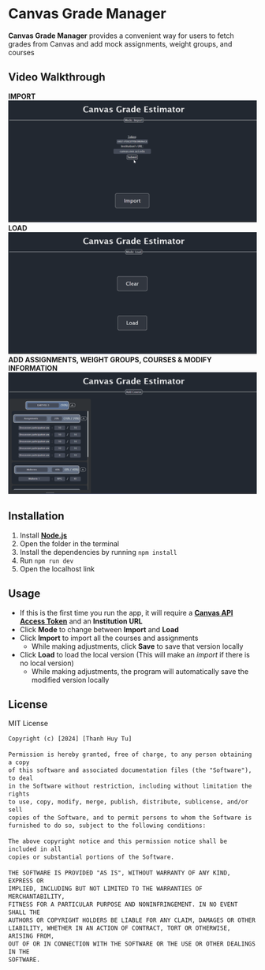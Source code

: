 # Canvas Grade Manager

**Canvas Grade Manager** provides a convenient way for users to fetch grades from Canvas and add mock assignments, weight groups, and courses

## Video Walkthrough

**IMPORT**
![](https://github.com/TuThanhHuy2124/Canvas-Grade-Manager/blob/main/public/import.gif)
**LOAD**
![](https://github.com/TuThanhHuy2124/Canvas-Grade-Manager/blob/main/public/load.gif)
**ADD ASSIGNMENTS, WEIGHT GROUPS, COURSES & MODIFY INFORMATION**
![](https://github.com/TuThanhHuy2124/Canvas-Grade-Manager/blob/main/public/modify.gif)

## Installation

1. Install [**Node.js**](https://nodejs.org/en)
2. Open the folder in the terminal
3. Install the dependencies by running ```npm install```
4. Run ```npm run dev```
5. Open the localhost link

## Usage

* If this is the first time you run the app, it will require a [**Canvas API Access Token**]() and an **Institution URL**
* Click **Mode** to change between **Import** and **Load**
* Click **Import** to import all the courses and assignments
  * While making adjustments, click **Save** to save that version locally
* Click **Load** to load the local version (This will make an *import* if there is no local version)
  * While making adjustments, the program will automatically save the modified version locally

## License

MIT License

    Copyright (c) [2024] [Thanh Huy Tu]
  
    Permission is hereby granted, free of charge, to any person obtaining a copy
    of this software and associated documentation files (the "Software"), to deal
    in the Software without restriction, including without limitation the rights
    to use, copy, modify, merge, publish, distribute, sublicense, and/or sell
    copies of the Software, and to permit persons to whom the Software is
    furnished to do so, subject to the following conditions:
    
    The above copyright notice and this permission notice shall be included in all
    copies or substantial portions of the Software.
    
    THE SOFTWARE IS PROVIDED "AS IS", WITHOUT WARRANTY OF ANY KIND, EXPRESS OR
    IMPLIED, INCLUDING BUT NOT LIMITED TO THE WARRANTIES OF MERCHANTABILITY,
    FITNESS FOR A PARTICULAR PURPOSE AND NONINFRINGEMENT. IN NO EVENT SHALL THE
    AUTHORS OR COPYRIGHT HOLDERS BE LIABLE FOR ANY CLAIM, DAMAGES OR OTHER
    LIABILITY, WHETHER IN AN ACTION OF CONTRACT, TORT OR OTHERWISE, ARISING FROM,
    OUT OF OR IN CONNECTION WITH THE SOFTWARE OR THE USE OR OTHER DEALINGS IN THE
    SOFTWARE.
